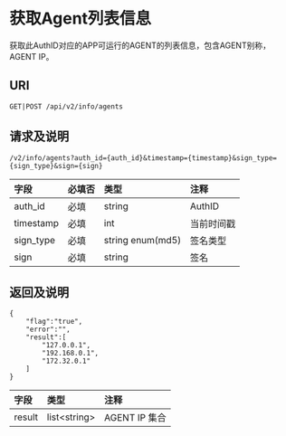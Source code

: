 # 获取Agent列表信息

获取此AuthID对应的APP可运行的AGENT的列表信息，包含AGENT别称，AGENT IP。

## URI

```
GET|POST /api/v2/info/agents
```

## 请求及说明

```
/v2/info/agents?auth_id={auth_id}&timestamp={timestamp}&sign_type={sign_type}&sign={sign}
```

| **字段** | **必填否** | **类型** | **注释** |
| :--- | :--- | :--- | :--- |
| auth\_id | 必填 | string | AuthID |
| timestamp | 必填 | int | 当前时间戳 |
| sign\_type | 必填 | string enum\(md5\) | 签名类型 |
| sign | 必填 | string | 签名 |

## 返回及说明

```
{
    "flag":"true",
    "error":"",
    "result":[
        "127.0.0.1",
        "192.168.0.1",
        "172.32.0.1"
    ]
}
```

| **字段** | **类型** | **注释** |
| :--- | :--- | :--- |
| result | list&lt;string&gt; | AGENT IP 集合 |



